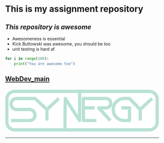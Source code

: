 # **This is my assignment repository**
## _This repository is awesome_
- Awesomeness is essential
- Kick Buttowski was awesome, you should be too
- unit testing is hard af

```python
for i in range(100):
    print("You are awesome too")
```
## [WebDev_main](https://www.youtube.com/watch?v=Nj87GEXxhjc&ab_channel=ShabbirGovernor)

### ![Image link](https://github.com/ris04hit/WebDev_COP/blob/main/backend/environments/static/data/Logo.png)
---
